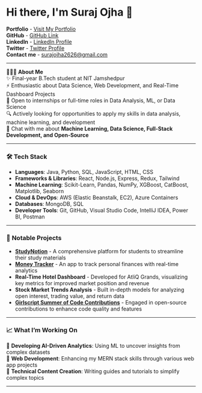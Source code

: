 # Hi there, I'm Suraj Ojha 👋

**Portfolio** - [Visit My Portfolio](https://portfolio-three-virid-10.vercel.app)  
**GitHub** - [GitHub Link](https://github.com/surajojha668)  
**LinkedIn** - [LinkedIn Profile](https://linkedin.com/in/suraj-ojha-49287a21b)  
**Twitter** - [Twitter Profile](https://twitter.com/whyfore_)  
**Contact me** - [surajojha2626@gmail.com](mailto:surajojha2626@gmail.com)

---

👨🏻‍💻 **About Me**  
✨ Final-year B.Tech student at NIT Jamshedpur  
⚡ Enthusiastic about Data Science, Web Development, and Real-Time Dashboard Projects  
🌱 Open to internships or full-time roles in Data Analysis, ML, or Data Science  
🔍 Actively looking for opportunities to apply my skills in data analysis, machine learning, and development  
💬 Chat with me about **Machine Learning, Data Science, Full-Stack Development, and Open-Source**

---

### 🛠 **Tech Stack**  
- **Languages**: Java, Python, SQL, JavaScript, HTML, CSS  
- **Frameworks & Libraries**: React, Node.js, Express, Redux, Tailwind  
- **Machine Learning**: Scikit-Learn, Pandas, NumPy, XGBoost, CatBoost, Matplotlib, Seaborn  
- **Cloud & DevOps**: AWS (Elastic Beanstalk, EC2), Azure Containers  
- **Databases**: MongoDB, SQL  
- **Developer Tools**: Git, GitHub, Visual Studio Code, IntelliJ IDEA, Power BI, Postman  

---

### 📝 **Notable Projects**  
- **[StudyNotion](https://portfolio-three-virid-10.vercel.app/studynotion)** - A comprehensive platform for students to streamline their study materials  
- **[Money Tracker](https://portfolio-three-virid-10.vercel.app/money-tracker)** - An app to track personal finances with real-time analytics  
- **Real-Time Hotel Dashboard** - Developed for AtliQ Grands, visualizing key metrics for improved market position and revenue  
- **Stock Market Trends Analysis** - Built in-depth models for analyzing open interest, trading value, and return data  
- **[Girlscript Summer of Code Contributions](https://github.com/girlscript/gssoc-website-new)** - Engaged in open-source contributions to enhance code quality and features  

---

### 📈 **What I’m Working On**  
🔹 **Developing AI-Driven Analytics**: Using ML to uncover insights from complex datasets  
🔹 **Web Development**: Enhancing my MERN stack skills through various web app projects  
🔹 **Technical Content Creation**: Writing guides and tutorials to simplify complex topics  

--- 


